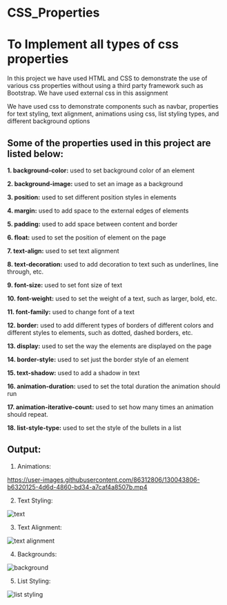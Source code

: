 # CSS_Properties

# To Implement all types of css properties
In this project we have used HTML and CSS to demonstrate the use of various css properties without using a third party framework such as Bootstrap.
We have used external css in this assignment

We have used css to demonstrate components such as navbar, properties for text styling, text alignment, animations using css, list styling types, and different background options

## Some of the properties used in this project are listed below:
**1.	background-color:** used to set background color of an element

**2.	background-image:** used to set an image as a background

**3.	position:** used to set different position styles in elements

**4.	margin:** used to add space to the external edges of elements

**5.	padding:** used to add space between content and border

**6.	float:** used to set the position of element on the page

**7.	text-align:** used to set text alignment

**8.	text-decoration:** used to add decoration to text such as underlines, line through, etc.

**9.	font-size:** used to set font size of text

**10.	font-weight:** used to set the weight of a text, such as larger, bold, etc.

**11.	font-family:** used to change font of a text

**12.	border:** used to add different types of borders of different colors and different styles to elements, such as dotted, dashed borders, etc.

**13.	display:** used to set the way the elements are displayed on the page

**14.	border-style:** used to set just the border style of an element

**15.	text-shadow:** used to add a shadow in text

**16.	animation-duration:** used to set the total duration the animation should run

**17.	animation-iterative-count:** used to set how many times an animation should repeat.

**18.	list-style-type:** used to set the style of the bullets in a list


## Output:
1. Animations:


https://user-images.githubusercontent.com/86312806/130043806-b6320125-4d6d-4860-bd34-a7caf4a8507b.mp4

2. Text Styling:

![text](https://user-images.githubusercontent.com/86312806/130044107-f1f5e1cc-32b1-4ebb-b65a-1732fc32fbbe.png)

3. Text Alignment:

![text alignment](https://user-images.githubusercontent.com/86312806/130044173-4c3dd5ae-8fe9-406a-8605-79220b4251ea.png)

4. Backgrounds:

![background](https://user-images.githubusercontent.com/86312806/130044227-1446f82d-3f7d-4610-a6c4-08c0d857cf87.png)

5. List Styling:

![list styling](https://user-images.githubusercontent.com/86312806/130044258-899af368-91bf-4cdb-8357-d63f5121324c.png)
 



